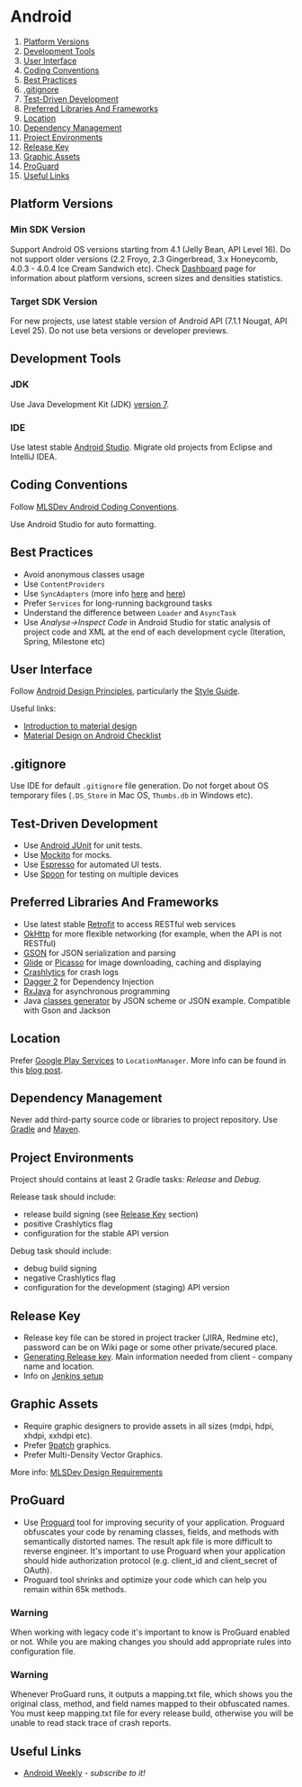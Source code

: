 # Android 

1. [Platform Versions](#platform-versions)
1. [Development Tools](#development-tools)
1. [User Interface](#user-interface)
1. [Coding Conventions](#coding-conventions)
1. [Best Practices](#best-practices)
1. [.gitignore](#gitignore)
1. [Test-Driven Development](#test-driven-development)
1. [Preferred Libraries And Frameworks](#preferred-libraries-and-frameworks)
1. [Location](#location)
1. [Dependency Management](#dependency-management)
1. [Project Environments](#project-environments)
1. [Release Key](#release-key)
1. [Graphic Assets](#graphic-assets)
1. [ProGuard](#proguard)
1. [Useful Links](#useful-links)


## Platform Versions


### Min SDK Version

Support Android OS versions starting from 4.1 (Jelly Bean, API Level 16). 
Do not support older versions (2.2 Froyo, 2.3 Gingerbread, 3.x Honeycomb, 4.0.3 - 4.0.4 Ice Cream Sandwich etc).
Check [Dashboard](http://developer.android.com/intl/ru/about/dashboards/index.html) page for information about platform versions, screen sizes and densities statistics.

### Target SDK Version

For new projects, use latest stable version of Android API (7.1.1 Nougat, API Level 25).
Do not use beta versions or developer previews.


## Development Tools


### JDK

Use Java  Development Kit (JDK) [version 7](http://www.oracle.com/technetwork/java/javase/downloads/jdk7-downloads-1880260.html).


### IDE

Use latest stable [Android Studio](http://developer.android.com/sdk/index.html).
Migrate old projects from Eclipse and IntelliJ IDEA.


## Coding Conventions

Follow [MLSDev Android Coding Conventions](/platform/android/coding-conventions.md). 

Use Android Studio for auto formatting.


## Best Practices

* Avoid anonymous classes usage
* Use `ContentProviders`
* Use `SyncAdapters` (more info [here](http://habrahabr.ru/company/e-Legion/blog/206210/) and [here](http://habrahabr.ru/company/e-Legion/blog/216857/))
* Prefer `Services` for long-running background tasks
* Understand the difference between `Loader` and `AsyncTask`
* Use _Analyse->Inspect Code_ in Android Studio for static analysis of project code and XML at the end of each development cycle (Iteration, Spring, Milestone etc)


## User Interface

Follow [Android Design Principles](https://developer.android.com/design/get-started/principles.html), particularly the [Style Guide](https://www.google.com/design/spec/style/color.html).

Useful links:
* [Introduction to material design](http://www.google.com/design/spec/material-design/introduction.html)
* [Material Design on Android Checklist](http://android-developers.blogspot.com/2014/10/material-design-on-android-checklist.html)


## .gitignore

Use IDE for default ```.gitignore``` file generation. 
Do not forget about OS temporary files (`.DS_Store` in Mac OS, `Thumbs.db` in Windows etc).


## Test-Driven Development

* Use [Android JUnit](http://developer.android.com/tools/testing/testing_android.html) for unit tests.
* Use [Mockito](https://code.google.com/p/mockito) for mocks.
* Use [Espresso](https://google.github.io/android-testing-support-library/docs/espresso/index.html) for automated UI tests.
* Use [Spoon](http://square.github.io/spoon) for testing on multiple devices


## Preferred Libraries And Frameworks

* Use latest stable [Retrofit](http://square.github.io/retrofit/) to access RESTful web services
* [OkHttp](http://square.github.io/okhttp/) for more flexible networking (for example, when the API is not RESTful)
* [GSON](https://github.com/google/gson) for JSON serialization and parsing
* [Glide](https://github.com/bumptech/glide) or [Picasso](https://github.com/square/picasso) for image downloading, caching and displaying
* [Crashlytics](https://try.crashlytics.com) for crash logs
* [Dagger 2](http://google.github.io/dagger) for Dependency Injection
* [RxJava](https://github.com/ReactiveX/RxJava) for asynchronous programming
* Java [classes generator](http://www.jsonschema2pojo.org) by JSON scheme or JSON example. Compatible with Gson and Jackson


## Location

Prefer [Google Play Services](https://developers.google.com/android/guides/setup) to `LocationManager`.
More info can be found in this [blog post](http://mlsdev.com/blog/37).


## Dependency Management

Never add third-party source code or libraries to project repository.
Use [Gradle](http://gradle.org) and [Maven](https://maven.apache.org).


## Project Environments

Project should contains at least 2 Gradle tasks: _Release_ and _Debug_.

Release task should include: 
* release build signing (see [Release Key](#release-key) section)
* positive Crashlytics flag
* configuration for the stable API version
 
Debug task should include:
* debug build signing
* negative Crashlytics flag
* configuration for the development (staging) API version


## Release Key

* Release key file can be stored in project tracker (JIRA, Redmine etc), password can be on Wiki page or some other private/secured place.
* [Generating Release key](https://developer.android.com/tools/publishing/app-signing.html#studio). Main information needed from client - company name and location.
* Info on [Jenkins setup](http://sysmagazine.com/posts/205308/)


## Graphic Assets

* Require graphic designers to provide assets in all sizes (mdpi, hdpi, xhdpi, xxhdpi etc).
* Prefer [9patch](http://developer.android.com/tools/help/draw9patch.html) graphics.
* Prefer Multi-Density Vector Graphics.

More info: [MLSDev Design Requirements](/common/design-requirements.md)

## ProGuard

* Use [Proguard](http://developer.android.com/intl/ru/tools/help/proguard.html) tool for improving security of your application. Proguard obfuscates your code by renaming classes, fields, and methods with semantically distorted names. The result apk file is more difficult to reverse engineer. It's important to use Proguard when your application should hide authorization protocol (e.g. client_id and client_secret of OAuth).
* Proguard tool shrinks and optimize your code which can help you remain within 65k methods.

### Warning

When working with legacy code it's important to know is ProGuard enabled or not. While you are making changes you should add appropriate rules into configuration file.

### Warning

Whenever ProGuard runs, it outputs a mapping.txt file, which shows you the original class, method, and field names mapped to their obfuscated names. You must keep mapping.txt file for every release build, otherwise you will be unable to read stack trace of crash reports.

## Useful Links

* [Android Weekly](http://androidweekly.net) - _subscribe to it!_
